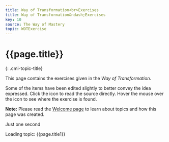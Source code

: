 ```yaml
---
title: Way of Transformation<br>Exercises
title: Way of Transformation&ndash;Exercises
key: 10
source: The Way of Mastery
topic: WOTExercise
---
```


# {{page.title}}
{: .cmi-topic-title}

This page contains the exercises given in the *Way of Transformation*.

Some of the items have been edited slightly to better convey the idea
expressed. Click the <i class="linkify icon"></i> icon to read the source
directly. Hover the mouse over the icon to see where the exercise is found.

**Note:** Please read the [Welcome page](/t/wom/topics/welcome/) to learn about
topics and how this page was created.

<div class="ui basic segments topic-summary-list">
  <div class="ui icon message">
    <i class="notched circle loading icon"></i>
    <div class="content">
      <div class="header">
        Just one second
      </div>
      <p>Loading topic: {{page.title1}}</p>
    </div>
  </div>
</div>

